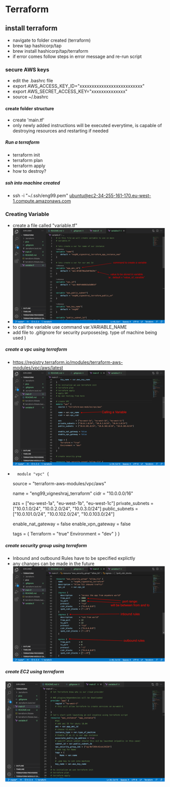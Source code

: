 # Terraform

## install terraform
- navigate to folder created (terraform)
- brew tap hashicorp/tap
- brew install hashicorp/tap/terraform
- if error comes follow steps in error message and re-run script
### secure AWS keys
- edit the .bashrc file
- export AWS_ACCESS_KEY_ID="xxxxxxxxxxxxxxxxxxxxxxxxxx"
- export AWS_SECRET_ACCESS_KEY="xxxxxxxxxxxxxx"
- source ~/.bashrc
#### create folder structure

- create 'main.tf'
- only newly added instructions will be executed everytime, is capable of destroying resources and restarting if needed

##### Run a terraform
- terraform init
- terraform plan
- terraform apply
- how to destroy?


##### ssh into machine created
-   ssh -i "~/.ssh/eng99.pem" ubuntu@ec2-34-255-161-170.eu-west-1.compute.amazonaws.com

### Creating Variable
- create a file called "variable.tf"
- ![](pics/variable_terraform.png)
- to call the variable use command var.VARIABLE_NAME
- add file to .gitignore for security purposes(eg. type of machine being used  )
##### create a vpc using terraform
- https://registry.terraform.io/modules/terraform-aws-modules/vpc/aws/latest
![](pics/vpc_terraform.png)
-       module "vpc" {
  source = "terraform-aws-modules/vpc/aws"

  name = "eng99_vigneshraj_terraform"
  cidr = "10.0.0.0/16"

  azs             = ["eu-west-1a", "eu-west-1b", "eu-west-1c"]
  private_subnets = ["10.0.1.0/24", "10.0.2.0/24", "10.0.3.0/24"]
  public_subnets  = ["10.0.101.0/24", "10.0.102.0/24", "10.0.103.0/24"]

  enable_nat_gateway = false
  enable_vpn_gateway = false

  tags = {
    Terraform = "true"
    Environment = "dev"
  }
}
##### create security group using terraform
- Inbound and outbound Rules have to be specified explictly
- any changes can be made in the future
![](pics/security_group_terraform.png)




##### create EC2 using terraform
![](pics/ec2_terraform.png)
